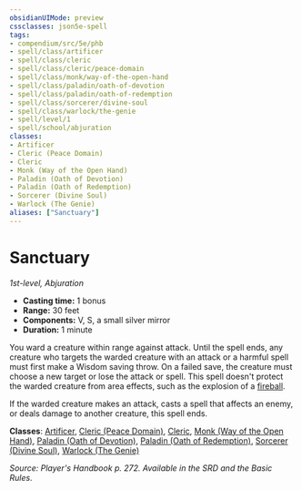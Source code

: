 ```yaml
---
obsidianUIMode: preview
cssclasses: json5e-spell
tags:
- compendium/src/5e/phb
- spell/class/artificer
- spell/class/cleric
- spell/class/cleric/peace-domain
- spell/class/monk/way-of-the-open-hand
- spell/class/paladin/oath-of-devotion
- spell/class/paladin/oath-of-redemption
- spell/class/sorcerer/divine-soul
- spell/class/warlock/the-genie
- spell/level/1
- spell/school/abjuration
classes:
- Artificer
- Cleric (Peace Domain)
- Cleric
- Monk (Way of the Open Hand)
- Paladin (Oath of Devotion)
- Paladin (Oath of Redemption)
- Sorcerer (Divine Soul)
- Warlock (The Genie)
aliases: ["Sanctuary"]
---
```

# Sanctuary
*1st-level, Abjuration*  

- **Casting time:** 1 bonus
- **Range:** 30 feet
- **Components:** V, S, a small silver mirror
- **Duration:** 1 minute

You ward a creature within range against attack. Until the spell ends, any creature who targets the warded creature with an attack or a harmful spell must first make a Wisdom saving throw. On a failed save, the creature must choose a new target or lose the attack or spell. This spell doesn't protect the warded creature from area effects, such as the explosion of a [fireball](4-Resources/Compendium/spells/fireball.md).

If the warded creature makes an attack, casts a spell that affects an enemy, or deals damage to another creature, this spell ends.

**Classes**: [Artificer](4-Resources/Compendium/classes/artificer-tce.md), [Cleric (Peace Domain)](4-Resources/Compendium/classes/cleric-peace-domain-tce.md), [Cleric](4-Resources/Compendium/classes/cleric.md), [Monk (Way of the Open Hand)](4-Resources/Compendium/classes/monk-way-of-the-open-hand.md), [Paladin (Oath of Devotion)](4-Resources/Compendium/classes/paladin-oath-of-devotion.md), [Paladin (Oath of Redemption)](4-Resources/Compendium/classes/paladin-oath-of-redemption-xge.md), [Sorcerer (Divine Soul)](4-Resources/Compendium/classes/sorcerer-divine-soul-xge.md), [Warlock (The Genie)](4-Resources/Compendium/classes/warlock-the-genie-tce.md)

*Source: Player's Handbook p. 272. Available in the SRD and the Basic Rules.*